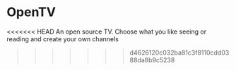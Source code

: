 # OpenTV
<<<<<<< HEAD
An open source TV. Choose what you like seeing or reading and create your own channels
>>>>>>> d4626120c032ba81c3f8110cdd0388da8b9c5238
